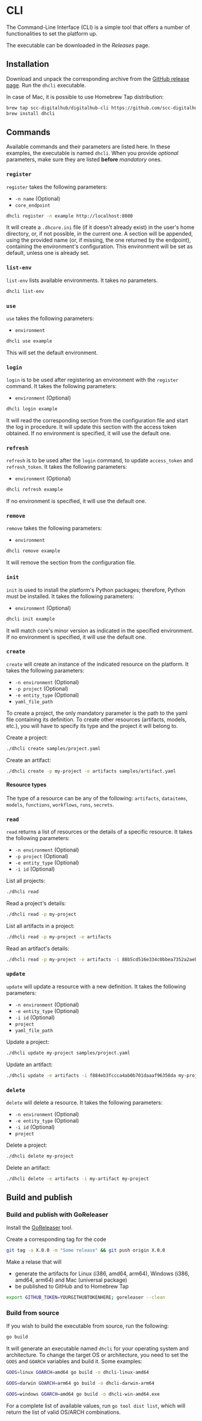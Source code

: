 # CLI

The Command-Line Interface (CLI) is a simple tool that offers a number of functionalities to set the platform up.

The executable can be downloaded in the *Releases* page.

## Installation

Download and unpack the corresponding archive from the [GitHub release page](https://github.com/scc-digitalhub/digitalhub-cli/releases). Run the ``dhcli`` executable. 

In case of Mac, it is possible to use Homebrew Tap distribution:

``` sh
brew tap scc-digitalhub/digitalhub-cli https://github.com/scc-digitalhub/digitalhub-cli
brew install dhcli
```

## Commands

Available commands and their parameters are listed here. In these examples, the executable is named `dhcli`. When you provide *optional* parameters, make sure they are listed **before** *mandatory* ones.

### `register`
`register` takes the following parameters:

- `-n name` (Optional)
- `core_endpoint`

``` sh
dhcli register -n example http://localhost:8080
```
It will create a `.dhcore.ini` file (if it doesn't already exist) in the user's home directory, or, if not possible, in the current one. A section will be appended, using the provided name (or, if missing, the one returned by the endpoint), containing the environment's configuration. This environment will be set as default, unless one is already set.

### `list-env`
`list-env` lists available environments. It takes no parameters.

``` sh
dhcli list-env
```

### `use`
`use` takes the following parameters:

- `environment`

``` sh
dhcli use example
```
This will set the default environment.

### `login`
`login` is to be used after registering an environment with the `register` command. It takes the following parameters:

- `environment` (Optional)

``` sh
dhcli login example
```
It will read the corresponding section from the configuration file and start the log in procedure. It will update this section with the access token obtained. If no environment is specified, it will use the default one.

### `refresh`
`refresh` is to be used after the `login` command, to update `access_token` and `refresh_token`. It takes the following parameters:

- `environment` (Optional)

``` sh
dhcli refresh example
```
If no environment is specified, it will use the default one.

### `remove`
`remove` takes the following parameters:

- `environment`

``` sh
dhcli remove example
```
It will remove the section from the configuration file.

### `init`
`init` is used to install the platform's Python packages; therefore, Python must be installed. It takes the following parameters:

- `environment` (Optional)

``` sh
dhcli init example
```
It will match core's minor version as indicated in the specified environment. If no environment is specified, it will use the default one.

### `create`
`create` will create an instance of the indicated resource on the platform. It takes the following parameters:

- `-n environment` (Optional)
- `-p project` (Optional)
- `-e entity_type` (Optional)
- `yaml_file_path`

To create a project, the only mandatory parameter is the path to the yaml file containing its definition. To create other resources (artifacts, models, etc.), you will have to specify its type and the project it will belong to.

Create a project:
``` sh
./dhcli create samples/project.yaml
```

Create an artifact:
``` sh
./dhcli create -p my-project -e artifacts samples/artifact.yaml
```
#### Resource types
The type of a resource can be any of the following: ```artifacts```, ```dataitems```, ```models```, ```functions```, ```workflows```, ```runs```, ```secrets```.

### `read`
`read` returns a list of resources or the details of a specific resource. It takes the following parameters:

- `-n environment` (Optional)
- `-p project` (Optional)
- `-e entity_type` (Optional)
- `-i id` (Optional)

List all projects:
``` sh
./dhcli read
```

Read a project's details:
``` sh
./dhcli read -p my-project
```

List all artifacts in a project:
``` sh
./dhcli read -p my-project -e artifacts
```

Read an artifact's details:
``` sh
./dhcli read -p my-project -e artifacts -i 88b5cd516e334c0bbea7352a2aeb3fb9
```

### `update`
`update` will update a resource with a new definition. It takes the following parameters:

- `-n environment` (Optional)
- `-e entity_type` (Optional)
- `-i id` (Optional)
- `project`
- `yaml_file_path`

Update a project:
``` sh
./dhcli update my-project samples/project.yaml
```

Update an artifact:
``` sh
./dhcli update -e artifacts -i f884eb3fccca4ab0b701daaaf96358da my-project samples/artifact.yaml
```

### `delete`
`delete` will delete a resource. It takes the following parameters:

- `-n environment` (Optional)
- `-e entity_type` (Optional)
- `-i id` (Optional)
- `project`

Delete a project:
``` sh
./dhcli delete my-project
```

Delete an artifact:
``` sh
./dhcli delete -e artifacts -i my-artifact my-project
```

## Build and publish

### Build and publish with GoReleaser

Install the [GoReleaser](https://goreleaser.com/install/) tool.

Create a corresponding tag for the code

``` sh
git tag -a X.0.0 -m "Some release" && git push origin X.0.0
```

Make a relase that will 

- generate the artifacts for Linux (i386, amd64, arm64), Windows (i386, amd64, arm64) and Mac (universal package)
- be published to GitHub and to Homebrew Tap 

``` sh
export GITHUB_TOKEN=YOURGITHUBTOKENHERE; goreleaser --clean
```

### Build from source

If you wish to build the executable from source, run the following:

``` sh
go build
```

It will generate an executable named `dhcli` for your operating system and architecture. To change the target OS or architecture, you need to set the `GOOS` and `GOARCH` variables and build it. Some examples:
``` sh
GOOS=linux GOARCH=amd64 go build -o dhcli-linux-amd64
```
``` sh
GOOS=darwin GOARCH=arm64 go build -o dhcli-darwin-arm64
```
``` sh
GOOS=windows GOARCH=amd64 go build -o dhcli-win-amd64.exe
```

For a complete list of available values, run `go tool dist list`, which will return the list of valid OS/ARCH combinations.
